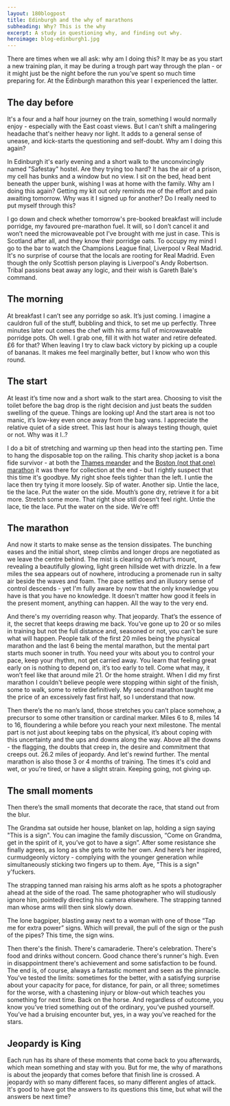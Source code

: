 ```yaml
---
layout: 180blogpost
title: Edinburgh and the why of marathons
subheading: Why? This is the why
excerpt: A study in questioning why, and finding out why.
heroimage: blog-edinburgh1.jpg
---
```


<p>There are times when we all ask: why am I doing this? It may be as you start a new training plan, it may be during a trough part way through the plan - or it might just be the night before the run you’ve spent so much time preparing for. At the Edinburgh marathon this year I experienced the latter. </p>


<h2 class="section-heading">The day before</h2>

<p>It's a four and a half hour journey on the train, something I would normally enjoy - especially with the East coast views. But I can't shift a malingering headache that's neither heavy nor light. It adds to a general sense of unease, and kick-starts the questioning and self-doubt. Why am I doing this again?</p>

<p>In Edinburgh it's early evening and a short walk to the unconvincingly named "Safestay" hostel. Are they trying too hard? It has the air of a prison, my cell has bunks and a window but no view. I sit on the bed, head bent beneath the upper bunk, wishing I was at home with the family. Why am I doing this again? Getting my kit out only reminds me of the effort and pain awaiting tomorrow. Why was it I signed up for another? Do I really need to put myself through this?</p>

<p>I go down and check whether tomorrow's pre-booked breakfast will include porridge, my favoured pre-marathon fuel. It will, so I don’t cancel it and won’t need the microwaveable pot I’ve brought with me just in case. This is Scotland after all, and they know their porridge oats. To occupy my mind I go to the bar to watch the Champions League final, Liverpool v Real Madrid. It's no surprise of course that the locals are rooting for Real Madrid. Even though the only Scottish person playing is Liverpool's Andy Robertson. Tribal passions beat away any logic, and their wish is Gareth Bale's command.</p>

<h2 class="section-heading">The morning</h2>

<p>At breakfast I can’t see any porridge so ask. It’s just coming. I imagine a cauldron full of the stuff, bubbling and thick, to set me up perfectly. Three minutes later out comes the chef with his arms full of microwaveable porridge pots. Oh well. I grab one, fill it with hot water and retire defeated. £6 for that? When leaving I try to claw back victory by picking up a couple of bananas. It makes me feel marginally better, but I know who won this round.</p>

<h2 class="section-heading">The start</h2>

<p>At least it’s time now and a short walk to the start area. Choosing to visit the toilet before the bag drop is the right decision and just beats the sudden swelling of the queue. Things are looking up! And the start area is not too manic, it’s low-key even once away from the bag vans. I appreciate the relative quiet of a side street. This last hour is always testing though, quiet or not. Why was it I..?</p>

<p>I do a bit of stretching and warming up then head into the starting pen. Time to hang the disposable top on the railing. This charity shop jacket is a bona fide survivor - at both the <a href="{{ site.baseurl }}{% post_url 2017-3-31-a-tale-of-two-marathons %}">Thames meander</a> and the <a href="{{ site.baseurl }}{% post_url 2017-4-13-doubling-up-back-to-back-marathons %}">Boston (not that one) marathon</a> it was there for collection at the end - but I rightly suspect that this time it's goodbye. My right shoe feels tighter than the left. I untie the lace then try tying it more loosely. Sip of water. Another sip. Untie the lace, tie the lace. Put the water on the side. Mouth’s gone dry, retrieve it for a bit more. Stretch some more. That right shoe still doesn’t feel right. Untie the lace, tie the lace. Put the water on the side. We're off!</p>

<h2 class="section-heading">The marathon</h2>

<p>And now it starts to make sense as the tension dissipates. The bunching eases and the initial short, steep climbs and longer drops are negotiated as we leave the centre behind. The mist is clearing on Arthur’s mount, revealing a beautifully glowing, light green hillside wet with drizzle. In a few miles the sea appears out of nowhere, introducing a promenade run in salty air beside the waves and foam. The pace settles and an illusory sense of control descends - yet I'm fully aware by now that the only knowledge you have is that you have no knowledge. It doesn't matter how good it feels in the present moment, anything can happen. All the way to the very end.</p>

<p>And there's my overriding reason why. That jeopardy. That’s the essence of it, the secret that keeps drawing me back. You’ve gone up to 20 or so miles in training but not the full distance and, seasoned or not, you can’t be sure what will happen. People talk of the first 20 miles being the physical marathon and the last 6 being the mental marathon, but the mental part starts much sooner in truth. You need your wits about you to control your pace, keep your rhythm, not get carried away. You learn that feeling great early on is nothing to depend on, it’s too early to tell. Come what may, it won’t feel like that around mile 21. Or the home straight. When I did my first marathon I couldn't believe people were stopping within sight of the finish, some to walk, some to retire definitively. My second marathon taught me the price of an excessively fast first half, so I understand that now.</p>

 <p>Then there’s the no man’s land, those stretches you can’t place somehow, a precursor to some other transition or cardinal marker.  Miles 6 to 8, miles 14 to 16, floundering a while before you reach your next milestone.  The mental part is not just about keeping tabs on the physical, it’s about coping with this uncertainty and the ups and downs along the way. Above all the downs - the flagging, the doubts that creep in, the desire and commitment that creeps out.  26.2 miles of jeopardy. And let's rewind further. The mental marathon is also those 3 or 4 months of training. The times it's cold and wet, or you're tired, or have a slight strain. Keeping going, not giving up.</p>

<h2 class="section-heading">The small moments</h2>

<p>Then there’s the small moments that decorate the race, that stand out from the blur.</p>

<p>The Grandma sat outside her house, blanket on lap, holding a sign saying "This is a sign". You can imagine the family discussion, “Come on Grandma, get in the spirit of it, you’ve got to have a sign”. After some resistance she finally agrees, as long as she gets to write her own. And here’s her inspired, curmudgeonly victory - complying with the younger generation while simultaneously sticking two fingers up to them. Aye, "This is a sign" y'fuckers.</p>

<p>The strapping tanned man raising his arms aloft as he spots a photographer ahead at the side of the road. The same photographer who will studiously ignore him, pointedly directing his camera elsewhere. The strapping tanned man whose arms will then sink slowly down.</p>

<p>The lone bagpiper, blasting away next to a woman with one of those “Tap me for extra power” signs. Which will prevail, the pull of the sign or the push of the pipes? This time, the sign wins.</p>

<p>Then there's the finish. There's camaraderie. There's celebration. There's food and drinks without concern. Good chance there's runner's high. Even in disappointment there's achievement and some satisfaction to be found. The end is, of course, always a fantastic moment and seen as the pinnacle. You've tested the limits: sometimes for the better, with a satisfying surprise about your capacity for pace, for distance, for pain, or all three; sometimes for the worse, with a chastening injury or blow-out which teaches you something for next time. Back on the horse. And regardless of outcome, you know you’ve tried something out of the ordinary, you’ve pushed yourself. You’ve had a bruising encounter but, yes, in a way you've reached for the stars.</p>

<h2 class="section-heading">Jeopardy is King</h2>

<p>Each run has its share of these moments that come back to you afterwards, which mean something and stay with you. But for me, the why of marathons is about the jeopardy that comes before that finish line is crossed. A jeopardy with so many different faces, so many different angles of attack. It's good to have got the answers to its questions this time, but what will the answers be next time?</p>

